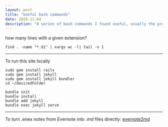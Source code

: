 ```yaml
---
layout: post
title: "Useful bash commands"
date: 2020-11-04
description: "A series of bash commands I found useful, usually the product of some minutes of research or tinkering."
---
```


how many lines with a given extension?

```find . -name "*.$1" | xargs wc -l| tail -n 1```

---

To run this site locally

```
sudo gem install rails
sudo gem install jekyll
sudo gem install jekyll bundler
cd ~/desiredFolder

bundle init
bundle install
bundle add jekyll
bundle exec jekyll serve
```

---

To turn .enex notes from Evernote into .md files directly: [evernote2md](https://github.com/wormi4ok/evernote2md)

